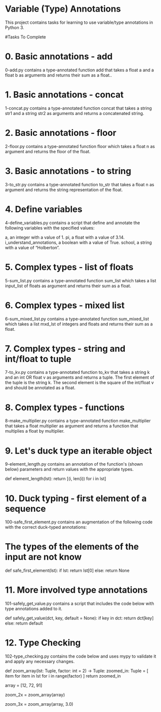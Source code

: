 # Variable (Type) Annotations
This project contains tasks for learning to use variable/type annotations in Python 3.

#Tasks To Complete
# 0. Basic annotations - add
0-add.py contains a type-annotated function add that takes a float a and a float b as arguments and returns their sum as a float..

# 1. Basic annotations - concat
1-concat.py contains a type-annotated function concat that takes a string str1 and a string str2 as arguments and returns a concatenated string.

# 2. Basic annotations - floor
2-floor.py contains a type-annotated function floor which takes a float n as argument and returns the floor of the float.

# 3. Basic annotations - to string
3-to_str.py contains a type-annotated function to_str that takes a float n as argument and returns the string representation of the float.

# 4. Define variables
4-define_variables.py contains a script that define and annotate the following variables with the specified values:

a, an integer with a value of 1.
pi, a float with a value of 3.14.
i_understand_annotations, a boolean with a value of True.
school, a string with a value of “Holberton”.
# 5. Complex types - list of floats
5-sum_list.py contains a type-annotated function sum_list which takes a list input_list of floats as argument and returns their sum as a float.

# 6. Complex types - mixed list
6-sum_mixed_list.py contains a type-annotated function sum_mixed_list which takes a list mxd_lst of integers and floats and returns their sum as a float.

# 7. Complex types - string and int/float to tuple
7-to_kv.py contains a type-annotated function to_kv that takes a string k and an int OR float v as arguments and returns a tuple. The first element of the tuple is the string k. The second element is the square of the int/float v and should be annotated as a float.

# 8. Complex types - functions
8-make_multiplier.py contains a type-annotated function make_multiplier that takes a float multiplier as argument and returns a function that multiplies a float by multiplier.

# 9. Let's duck type an iterable object
9-element_length.py contains an annotation of the function's (shown below) parameters and return values with the appropriate types.

def element_length(lst):
  return [(i, len(i)) for i in lst]
# 10. Duck typing - first element of a sequence
100-safe_first_element.py contains an augmentation of the following code with the correct duck-typed annotations:

# The types of the elements of the input are not know
def safe_first_element(lst):
    if lst:
        return lst[0]
    else:
        return None
# 11. More involved type annotations
101-safely_get_value.py contains a script that includes the code below with type annotations added to it.

def safely_get_value(dct, key, default = None):
  if key in dct:
      return dct[key]
  else:
      return default
# 12. Type Checking
102-type_checking.py contains the code below and uses mypy to validate it and apply any necessary changes.

def zoom_array(lst: Tuple, factor: int = 2) -> Tuple:
  zoomed_in: Tuple = [
      item for item in lst
      for i in range(factor)
  ]
  return zoomed_in


array = [12, 72, 91]

zoom_2x = zoom_array(array)

zoom_3x = zoom_array(array, 3.0)

